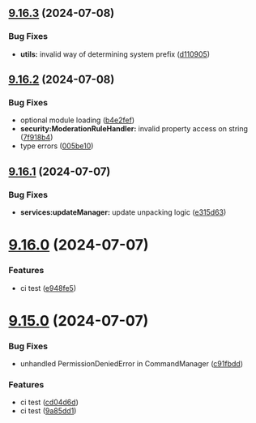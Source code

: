 ## [9.16.3](https://github.com/onesoft-sudo/sudobot/compare/v9.16.2...v9.16.3) (2024-07-08)


### Bug Fixes

* **utils:** invalid way of determining system prefix ([d110905](https://github.com/onesoft-sudo/sudobot/commit/d11090505819067170dc4fb47d11e4e645eaccde))



## [9.16.2](https://github.com/onesoft-sudo/sudobot/compare/v9.16.1...v9.16.2) (2024-07-08)


### Bug Fixes

* optional module loading ([b4e2fef](https://github.com/onesoft-sudo/sudobot/commit/b4e2fef747e58eeaf2a7cd80cf0ad7695ac1d4e6))
* **security:ModerationRuleHandler:** invalid property access on string ([7f918b4](https://github.com/onesoft-sudo/sudobot/commit/7f918b4ba60167c05ebfd7567643242c37c7019d))
* type errors ([005be10](https://github.com/onesoft-sudo/sudobot/commit/005be1035f95d4051985e53e43dfc82e88603617))



## [9.16.1](https://github.com/onesoft-sudo/sudobot/compare/v9.16.0...v9.16.1) (2024-07-07)


### Bug Fixes

* **services:updateManager:** update unpacking logic ([e315d63](https://github.com/onesoft-sudo/sudobot/commit/e315d63c440ea1e27766ab21dc74443a5661b865))



# [9.16.0](https://github.com/onesoft-sudo/sudobot/compare/v9.15.0...v9.16.0) (2024-07-07)


### Features

* ci test ([e948fe5](https://github.com/onesoft-sudo/sudobot/commit/e948fe548c53d88b4ad76f1e8f4b2898676c149d))



# [9.15.0](https://github.com/onesoft-sudo/sudobot/compare/v9.14.1...v9.15.0) (2024-07-07)


### Bug Fixes

* unhandled PermissionDeniedError in CommandManager ([c91fbdd](https://github.com/onesoft-sudo/sudobot/commit/c91fbdd89ca0f300a607b7f502652b757db7aeae))


### Features

* ci test ([cd04d6d](https://github.com/onesoft-sudo/sudobot/commit/cd04d6df3e3b3237bd7f7b66ed5599ad0c330029))
* ci test ([9a85dd1](https://github.com/onesoft-sudo/sudobot/commit/9a85dd1a44d9393af1d581a5405cf1823978e8b1))



